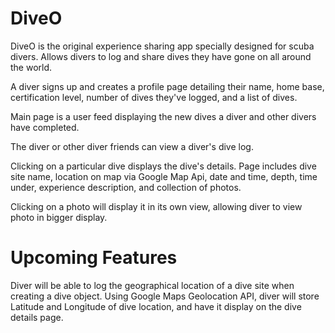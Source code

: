 # DiveO

DiveO is the original experience sharing app specially designed for scuba divers. Allows divers to log and share dives they have gone on all around the world.

A diver signs up and creates a profile page detailing their name, home base, certification level, number of dives they've logged, and a list of dives. 

Main page is a user feed displaying the new dives a diver and other divers have completed.

The diver or other diver friends can view a diver's dive log.

Clicking on a particular dive displays the dive's details. Page includes dive site name, location on map via Google Map Api, date and time, depth, time under, experience description, and collection of photos. 

Clicking on a photo will display it in its own view, allowing diver to view photo in bigger display.


# Upcoming Features

Diver will be able to log the geographical location of a dive site when creating a dive object. Using Google Maps Geolocation API, diver will store Latitude and Longitude of dive location, and have it display on the dive details page.
